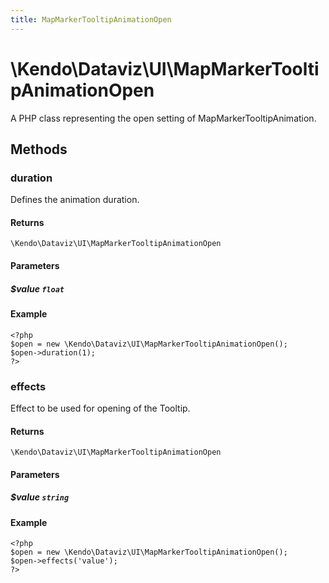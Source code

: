 ```yaml
---
title: MapMarkerTooltipAnimationOpen
---
```


# \Kendo\Dataviz\UI\MapMarkerTooltipAnimationOpen

A PHP class representing the open setting of MapMarkerTooltipAnimation.


## Methods

### duration
Defines the animation duration.

#### Returns
`\Kendo\Dataviz\UI\MapMarkerTooltipAnimationOpen`

#### Parameters

##### $value `float`



#### Example 
    <?php
    $open = new \Kendo\Dataviz\UI\MapMarkerTooltipAnimationOpen();
    $open->duration(1);
    ?>

### effects
Effect to be used for opening of the Tooltip.

#### Returns
`\Kendo\Dataviz\UI\MapMarkerTooltipAnimationOpen`

#### Parameters

##### $value `string`



#### Example 
    <?php
    $open = new \Kendo\Dataviz\UI\MapMarkerTooltipAnimationOpen();
    $open->effects('value');
    ?>

